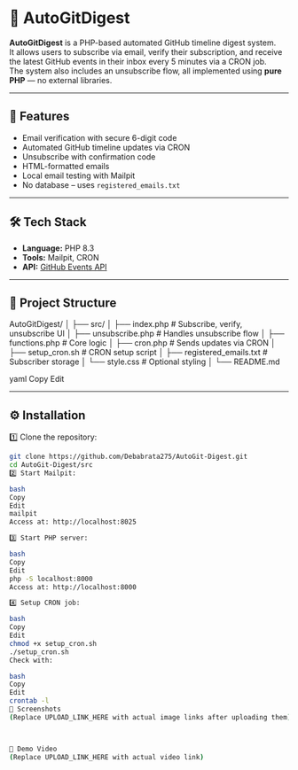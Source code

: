 # 🚀 AutoGitDigest

**AutoGitDigest** is a PHP-based automated GitHub timeline digest system.  
It allows users to subscribe via email, verify their subscription, and receive the latest GitHub events in their inbox every 5 minutes via a CRON job.  
The system also includes an unsubscribe flow, all implemented using **pure PHP** — no external libraries.

---

## 📌 Features

- Email verification with secure 6-digit code  
- Automated GitHub timeline updates via CRON  
- Unsubscribe with confirmation code  
- HTML-formatted emails  
- Local email testing with Mailpit  
- No database – uses `registered_emails.txt`

---

## 🛠️ Tech Stack

- **Language:** PHP 8.3  
- **Tools:** Mailpit, CRON  
- **API:** [GitHub Events API](https://api.github.com/events)

---

## 📂 Project Structure

AutoGitDigest/
│
├── src/
│ ├── index.php # Subscribe, verify, unsubscribe UI
│ ├── unsubscribe.php # Handles unsubscribe flow
│ ├── functions.php # Core logic
│ ├── cron.php # Sends updates via CRON
│ ├── setup_cron.sh # CRON setup script
│ ├── registered_emails.txt # Subscriber storage
│ └── style.css # Optional styling
│
└── README.md

yaml
Copy
Edit

---

## ⚙️ Installation

1️⃣ Clone the repository:
```bash
git clone https://github.com/Debabrata275/AutoGit-Digest.git
cd AutoGit-Digest/src
2️⃣ Start Mailpit:

bash
Copy
Edit
mailpit
Access at: http://localhost:8025

3️⃣ Start PHP server:

bash
Copy
Edit
php -S localhost:8000
Access at: http://localhost:8000

4️⃣ Setup CRON job:

bash
Copy
Edit
chmod +x setup_cron.sh
./setup_cron.sh
Check with:

bash
Copy
Edit
crontab -l
📸 Screenshots
(Replace UPLOAD_LINK_HERE with actual image links after uploading them)



🎥 Demo Video
(Replace UPLOAD_LINK_HERE with actual video link)